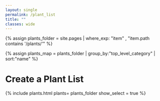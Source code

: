 ```yaml
---
layout: single                                                            
permalink: /plant_list
title: ""
classes: wide
---
```

{% assign plants_folder = site.pages | where_exp: "item" , "item.path contains '/plants/'" %}

{% assign plants_map = plants_folder | group_by:"top_level_category" | sort:"name" %}

<h1>Create a Plant List</h1>
<div id="intense"></div>

{% include plants.html 
	plants= plants_folder 
    show_select = true
%}

